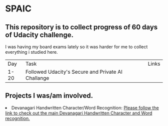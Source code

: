 # SPAIC
<h2> This repository is to collect progress of 60 days of Udacity challenge. </h2>
I was having my board exams lately so it was harder for me to collect everything i studied here. 
<table>
 <tr> 
  <td>Day</td>
  <td>Task</td>
  <td>Links</td>
 </tr>
 <tr>
  <td>1-20</td>
  <td>Followed Udacity's Secure and Private AI Challange</td>
  <td></td>
 </tr>
</table>
<h2> Projects I was/am involved. </h2>
<li> Devanagari Handwritten Character/Word Recognition: <a href = "https://github.com/q-viper/Devanagari-Character-Word-Recognition">Please follow the link to check out the main Devanagari Handwritten Character and Word recognition. </a>
   </li>




